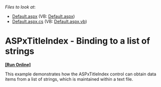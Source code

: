 <!-- default file list -->
*Files to look at*:

* [Default.aspx](./CS/WebSite/Default.aspx) (VB: [Default.aspx](./VB/WebSite/Default.aspx))
* [Default.aspx.cs](./CS/WebSite/Default.aspx.cs) (VB: [Default.aspx.vb](./VB/WebSite/Default.aspx.vb))
<!-- default file list end -->
# ASPxTitleIndex - Binding to a list of strings
<!-- run online -->
**[[Run Online]](https://codecentral.devexpress.com/e1400)**
<!-- run online end -->


<p>This example demonstrates how the ASPxTitleIndex control can obtain data items from a list of strings, which is maintained within a text file.</p>

<br/>


